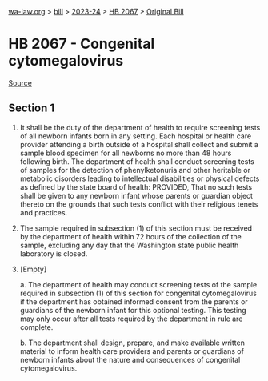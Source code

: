 [wa-law.org](/) > [bill](/bill/) > [2023-24](/bill/2023-24/) > [HB 2067](/bill/2023-24/hb/2067/) > [Original Bill](/bill/2023-24/hb/2067/1/)

# HB 2067 - Congenital cytomegalovirus

[Source](http://lawfilesext.leg.wa.gov/biennium/2023-24/Pdf/Bills/House%20Bills/2067.pdf)

## Section 1
1. It shall be the duty of the department of health to require screening tests of all newborn infants born in any setting. Each hospital or health care provider attending a birth outside of a hospital shall collect and submit a sample blood specimen for all newborns no more than 48 hours following birth. The department of health shall conduct screening tests of samples for the detection of phenylketonuria and other heritable or metabolic disorders leading to intellectual disabilities or physical defects as defined by the state board of health: PROVIDED, That no such tests shall be given to any newborn infant whose parents or guardian object thereto on the grounds that such tests conflict with their religious tenets and practices.

2. The sample required in subsection (1) of this section must be received by the department of health within 72 hours of the collection of the sample, excluding any day that the Washington state public health laboratory is closed.

3. [Empty]

    a. The department of health may conduct screening tests of the sample required in subsection (1) of this section for congenital cytomegalovirus if the department has obtained informed consent from the parents or guardians of the newborn infant for this optional testing. This testing may only occur after all tests required by the department in rule are complete.

    b. The department shall design, prepare, and make available written material to inform health care providers and parents or guardians of newborn infants about the nature and consequences of congenital cytomegalovirus.
